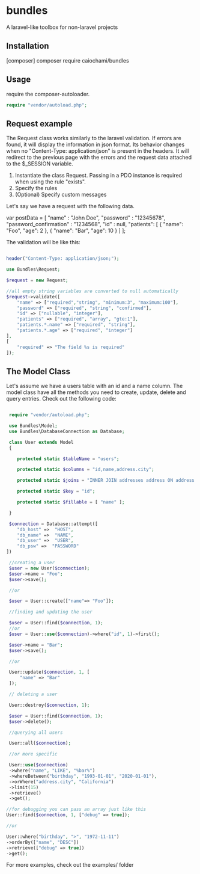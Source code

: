 # bundles

A laravel-like toolbox for non-laravel projects

## Installation

[composer] composer require caiochami/bundles

## Usage

require the composer-autoloader.

```php
require "vendor/autoload.php";
```

## Request example

The Request class works similarly to the laravel validation.
If errors are found, it will display the information in json format.
Its behavior changes when no "Content-Type: application/json" is present in the headers. It will redirect to the previous page with the errors and the request data attached to the \$\_SESSION variable.

1. Instantiate the class Request. Passing in a PDO instance is required when using the rule "exists".
2. Specify the rules
3. (Optional) Specify custom messages

Let's say we have a request with the following data.

var postData = [
    "name" : "John Doe",
    "password" : "12345678",
    "password_confirmation" : "1234568",
    "id" : null,
    "patients": [
        {
            "name": "Foo",
            "age": 2
        },
        {
            "name": "Bar",
            "age": 10
        }
    ]
];

The validation will be like this:

```php

header("Content-Type: application/json;");

use Bundles\Request;

$request = new Request;

//all empty string variables are converted to null automatically
$request->validate([
    "name" => ["required","string", "minimum:3", "maximum:100"],
    "password" => ["required", "string", "confirmed"],
    "id" => ["nullable", "integer"],
    "patients" => ["required", "array", "gte:1"],
    "patients.*.name" => ["required", "string"],
    "patients.*.age" => ["required", "integer"]
],
[
    "required" => "The field %s is required"
]);

```

## The Model Class

Let's assume we have a users table with an id and a name column.
The model class have all the methods you need to create, update, delete and query entries.
Check out the following code:

```php

 require "vendor/autoload.php";

 use Bundles\Model;
 use Bundles\DatabaseConnection as Database;

 class User extends Model
 {

    protected static $tableName = "users";

    protected static $columns = "id,name,address.city";

    protected static $joins = "INNER JOIN addresses address ON address.id = users.address_id";

    protected static $key = "id";

    protected static $fillable = [ "name" ];

 }

 $connection = Database::attempt([
    "db_host" =>  "HOST",
    "db_name" =>  "NAME",
    "db_user" =>  "USER",
    "db_psw" =>  "PASSWORD"
])

 //creating a user
 $user = new User($connection);
 $user->name = "Foo";
 $user->save();

 //or

 $user = User::create(["name"=> "Foo"]);

 //finding and updating the user

 $user = User::find($connection, 1); 
 //or 
 $user = User::use($connection)->where("id", 1)->first();

 $user->name = "Bar";
 $user->save();

 //or

 User::update($connection, 1, [
     "name" => "Bar"
 ]);

 // deleting a user

 User::destroy($connection, 1);

 $user = User::find($connection, 1);
 $user->delete();

 //querying all users

 User::all($connection);

 //or more specific

 User::use($connection)
 ->where("name", "LIKE", "%bar%")
 ->whereBetween("birthday", "1993-01-01", "2020-01-01"),
 ->orWhere("address.city", "California")
 ->limit(15)
 ->retrieve()
 ->get();

//for debugging you can pass an array just like this
User::find($connection, 1, ["debug" => true]);

//or 

User::where("birthday", ">", "1972-11-11")
->orderBy(["name", "DESC"])
->retrieve(["debug" => true])
->get(); 

```

For more examples, check out the examples/ folder
